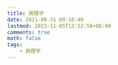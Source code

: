 ```yaml
---
title: 病理学
date: 2021-08-31 09:16:40
lastmod: 2023-11-05T12:52:58+08:00
comments: true
math: false
tags:
    - 病理学
---
```

